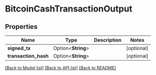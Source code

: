 # BitcoinCashTransactionOutput

## Properties

| Name                  | Type               | Description | Notes       |
| --------------------- | ------------------ | ----------- | ----------- |
| **signed\_tx**        | Option<**String**> |             | \[optional] |
| **transaction\_hash** | Option<**String**> |             | \[optional] |

[\[Back to Model list\]](./#documentation-for-models) [\[Back to API list\]](./#documentation-for-api-endpoints) [\[Back to README\]](./)
